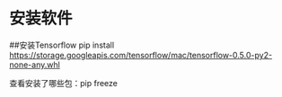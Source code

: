 # 安装软件
##安装Tensorflow
pip install https://storage.googleapis.com/tensorflow/mac/tensorflow-0.5.0-py2-none-any.whl

查看安装了哪些包：pip freeze
